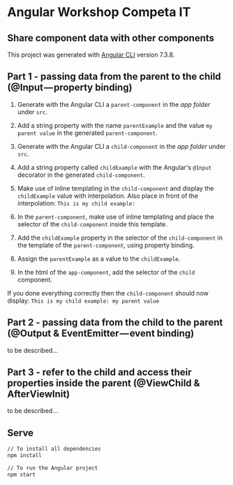 # Angular Workshop Competa IT

## Share component data with other components

This project was generated with [Angular CLI](https://github.com/angular/angular-cli) version 7.3.8.

## Part 1 - passing data from the parent to the child (@Input — property binding)

1.  Generate with the Angular CLI a `parent-component` in the _app folder_ under `src`.

2.  Add a string property with the name `parentExample` and the value `my parent value` in the generated `parent-component`.

3.  Generate with the Angular CLI a `child-component` in the _app folder_ under `src`.

4.  Add a string property called `childExample` with the Angular's `@Input` decorator in the generated `child-component`.

5.  Make use of inline templating in the `child-component` and display the `childExample` value with interpolation. Also place in front of the interpolation: `This is my child example: `

6.  In the `parent-component`, make use of inline templating and place the selector of the `child-component` inside this template.

7.  Add the `childExample` property in the selector of the `child-component` in the template of the `parent-component`, using property binding.

8.  Assign the `parentExample` as a value to the `childExample`.

9.  In the html of the `app-component`, add the selector of the `child` component.

If you done everything correctly then the `child-component` should now display: `This is my child example: my parent value`

## Part 2 - passing data from the child to the parent (@Output & EventEmitter — event binding)

to be described...  

## Part 3 - refer to the child and access their properties inside the parent (@ViewChild & AfterViewInit)

to be described...  

## Serve

```cmd
// To install all dependencies
npm install

// To run the Angular project
npm start
```

